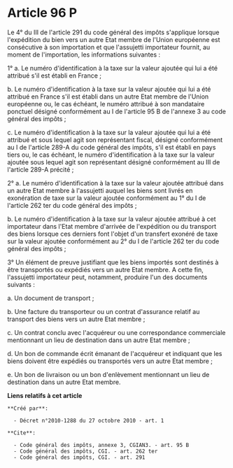 # Article 96 P

Le 4° du III de l'article 291 du code général des impôts s'applique lorsque l'expédition du bien vers un autre Etat membre de
l'Union européenne est consécutive à son importation et que l'assujetti importateur fournit, au moment de l'importation, les
informations suivantes : 

1° a. Le numéro d'identification à la taxe sur la valeur ajoutée qui lui a été attribué s'il est établi en France ; 

b. Le numéro d'identification à la taxe sur la valeur ajoutée qui lui a été attribué en France s'il est établi dans un autre
Etat membre de l'Union européenne ou, le cas échéant, le numéro attribué à son mandataire ponctuel désigné conformément au I
de l'article 95 B de l'annexe 3 au code général des impôts ; 

c. Le numéro d'identification à la taxe sur la valeur ajoutée qui lui a été attribué et sous lequel agit son représentant
fiscal, désigné conformément au I de l'article 289-A du code général des impôts, s'il est établi en pays tiers ou, le cas
échéant, le numéro d'identification à la taxe sur la valeur ajoutée sous lequel agit son représentant désigné conformément au
III de l'article 289-A précité ; 

2° a. Le numéro d'identification à la taxe sur la valeur ajoutée attribué dans un autre Etat membre à l'assujetti auquel les
biens sont livrés en exonération de taxe sur la valeur ajoutée conformément au 1° du I de l'article 262 ter du code général
des impôts ; 

b. Le numéro d'identification à la taxe sur la valeur ajoutée attribué à cet importateur dans l'Etat membre d'arrivée de
l'expédition ou du transport des biens lorsque ces derniers font l'objet d'un transfert exonéré de taxe sur la valeur ajoutée
conformément au 2° du I de l'article 262 ter du code général des impôts ; 

3° Un élément de preuve justifiant que les biens importés sont destinés à être transportés ou expédiés vers un autre Etat
membre. A cette fin, l'assujetti importateur peut, notamment, produire l'un des documents suivants : 

a. Un document de transport ; 

b. Une facture du transporteur ou un contrat d'assurance relatif au transport des biens vers un autre Etat membre ; 

c. Un contrat conclu avec l'acquéreur ou une correspondance commerciale mentionnant un lieu de destination dans un autre Etat
membre ; 

d. Un bon de commande écrit émanant de l'acquéreur et indiquant que les biens doivent être expédiés ou transportés vers un
autre Etat membre ; 

e. Un bon de livraison ou un bon d'enlèvement mentionnant un lieu de destination dans un autre Etat membre.

**Liens relatifs à cet article**

	**Créé par**:

	  - Décret n°2010-1288 du 27 octobre 2010 - art. 1

	**Cite**:

	  - Code général des impôts, annexe 3, CGIAN3. - art. 95 B
	  - Code général des impôts, CGI. - art. 262 ter
	  - Code général des impôts, CGI. - art. 291
